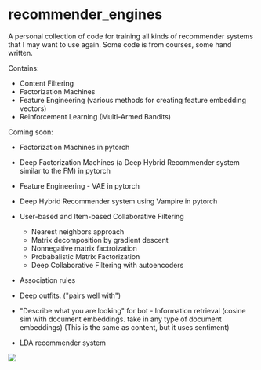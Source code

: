 # recommender_engines
A personal collection of code for training all kinds of recommender systems that I may want to use again. Some code is from courses, some hand written. 

Contains:
- Content Filtering
- Factorization Machines
- Feature Engineering (various methods for creating feature embedding vectors)
- Reinforcement Learning (Multi-Armed Bandits)

Coming soon:
- Factorization Machines in pytorch 
- Deep Factorization Machines (a Deep Hybrid Recommender system similar to the FM) in pytorch
- Feature Engineering - VAE in pytorch 
- Deep Hybrid Recommender system using Vampire in pytorch

- User-based and Item-based Collaborative Filtering
  * Nearest neighbors approach
  * Matrix decomposition by gradient descent
  * Nonnegative matrix factroization
  * Probabalistic Matrix Factorization
  * Deep Collaborative Filtering with autoencoders

- Association rules
- Deep outfits. ("pairs well with")
- "Describe what you are looking" for bot - Information retrieval (cosine sim with document embeddings. take in any type of document embeddings) (This is the same as content, but it uses sentiment)
- LDA recommender system
 
 
![](https://media.giphy.com/media/CIJsP7PsWvZM4/giphy.gif)
